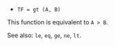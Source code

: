 * `TF = gt (A, B)`

This function is equivalent to `A > B`.

See also: `le`, `eq`, `ge`, `ne`, `lt`.
